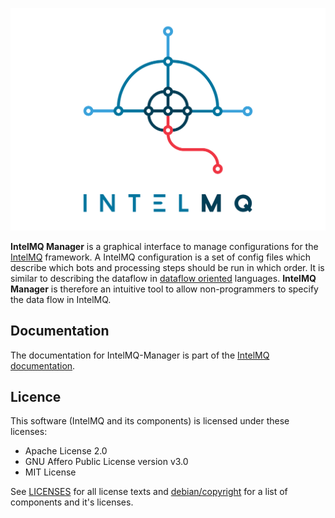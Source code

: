 <!--
SPDX-FileCopyrightText: 2020 IntelMQ Team

SPDX-License-Identifier: AGPL-3.0-or-later
-->

![IntelMQ](https://github.com/certtools/intelmq/raw/develop/docs/static/images/Logo_Intel_MQ.svg)

**IntelMQ Manager** is a graphical interface to manage configurations for the [IntelMQ](https://github.com/certtools/intelmq) framework.
A IntelMQ configuration is a set of config files which describe which bots and processing steps should be run in which order. It is similar to describing the dataflow in [dataflow oriented](https://en.wikipedia.org/wiki/Dataflow_programming) languages.
**IntelMQ Manager** is therefore an intuitive tool to allow non-programmers to specify the data flow in IntelMQ.

## Documentation

The documentation for IntelMQ-Manager is part of the [IntelMQ documentation]([https://intelmq.readthedocs.io/en/latest/user/intelmq-manager.html](https://docs.intelmq.org/latest/user/manager/)).

## Licence

This software (IntelMQ and its components) is licensed under these licenses:
 * Apache License 2.0
 * GNU Affero Public License version v3.0
 * MIT License

See [LICENSES](LICENSES) for all license texts and [debian/copyright](debian/copyright) for a list of components and it's licenses.

